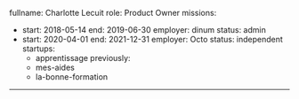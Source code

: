 fullname: Charlotte Lecuit
role: Product Owner
missions:
  - start: 2018-05-14
    end: 2019-06-30
    employer: dinum
    status: admin
  - start: 2020-04-01
    end: 2021-12-31
    employer: Octo
    status: independent
startups:
    - apprentissage
previously:
    - mes-aides
    - la-bonne-formation
---
